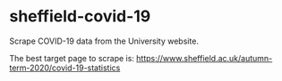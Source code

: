 # sheffield-covid-19

Scrape COVID-19 data from the University website.

The best target page to scrape is: https://www.sheffield.ac.uk/autumn-term-2020/covid-19-statistics
